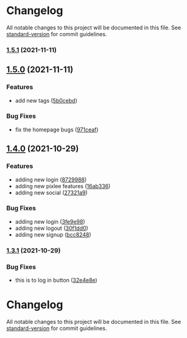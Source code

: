 # Changelog

All notable changes to this project will be documented in this file. See [standard-version](https://github.com/conventional-changelog/standard-version) for commit guidelines.

### [1.5.1](https://github.com/Lughnizaid/automatic-commit/compare/v1.5.0...v1.5.1) (2021-11-11)

## [1.5.0](https://github.com/Lughnizaid/automatic-commit/compare/v1.4.0...v1.5.0) (2021-11-11)


### Features

* add new tags ([5b0cebd](https://github.com/Lughnizaid/automatic-commit/commit/5b0cebde9226bc1ee13c650aee00cacd50d292e8))


### Bug Fixes

* fix the homepage bugs ([971ceaf](https://github.com/Lughnizaid/automatic-commit/commit/971ceaf053cccd83c52f672a19f4c7ebdadc5dee))

## [1.4.0](https://github.com/Lughnizaid/automatic-commit/compare/v1.3.1...v1.4.0) (2021-10-29)


### Features

* adding new login ([8729988](https://github.com/Lughnizaid/automatic-commit/commit/872998870546f1c2679a81f46985a5f665df81dd))
* adding new pixlee features ([16ab336](https://github.com/Lughnizaid/automatic-commit/commit/16ab336c5a964606a730ddd454a4e367da942a51))
* adding new social ([27321a9](https://github.com/Lughnizaid/automatic-commit/commit/27321a9316c575b6f90aa810290529a60e251bd6))


### Bug Fixes

* adding new login ([3fe9e98](https://github.com/Lughnizaid/automatic-commit/commit/3fe9e98ef57b34ad2b189c5a8521869cce0f3871))
* adding new logout ([30f1dd0](https://github.com/Lughnizaid/automatic-commit/commit/30f1dd0adb4c7da7ecfded9525fd516714b9ea49))
* adding new signup ([bcc8248](https://github.com/Lughnizaid/automatic-commit/commit/bcc82480ce3ab3017f690a9bf3bfb4bd4b79b818))

### [1.3.1](https://github.com/Lughnizaid/automatic-commit/compare/v1.3.0...v1.3.1) (2021-10-29)


### Bug Fixes

* this is to log in button ([32e4e8e](https://github.com/Lughnizaid/automatic-commit/commit/32e4e8ee1d62c0c979efbd57797dbbee5d8f591b))

# Changelog

All notable changes to this project will be documented in this file. See [standard-version](https://github.com/conventional-changelog/standard-version) for commit guidelines.
